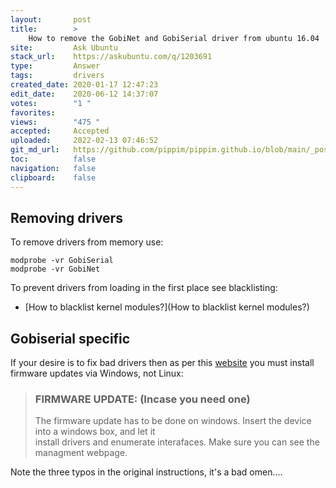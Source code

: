 ```yaml
---
layout:       post
title:        >
    How to remove the GobiNet and GobiSerial driver from ubuntu 16.04
site:         Ask Ubuntu
stack_url:    https://askubuntu.com/q/1203691
type:         Answer
tags:         drivers
created_date: 2020-01-17 12:47:23
edit_date:    2020-06-12 14:37:07
votes:        "1 "
favorites:    
views:        "475 "
accepted:     Accepted
uploaded:     2022-02-13 07:46:52
git_md_url:   https://github.com/pippim/pippim.github.io/blob/main/_posts/2020/2020-01-17-How-to-remove-the-GobiNet-and-GobiSerial-driver-from-ubuntu-16.04.md
toc:          false
navigation:   false
clipboard:    false
---
```



## Removing drivers

To remove drivers from memory use:

``` 
modprobe -vr GobiSerial
modprobe -vr GobiNet
```

To prevent drivers from loading in the first place see blacklisting:

- [How to blacklist kernel modules?](How to blacklist kernel modules?)

## Gobiserial specific

If your desire is to fix bad drivers then as per this [website][1] you must install firmware updates via Windows, not Linux:

> ### FIRMWARE UPDATE: (Incase you need one)   
> The firmware update has to be done on windows. Insert the device into a windows box, and let it  
> install drivers and enumerate interafaces. Make sure you can see the  
> managment webpage.  

Note the three typos in the original instructions, it's a bad omen....

  [1]: https://www.orbit-lab.org/wiki/Software/hDrivers
